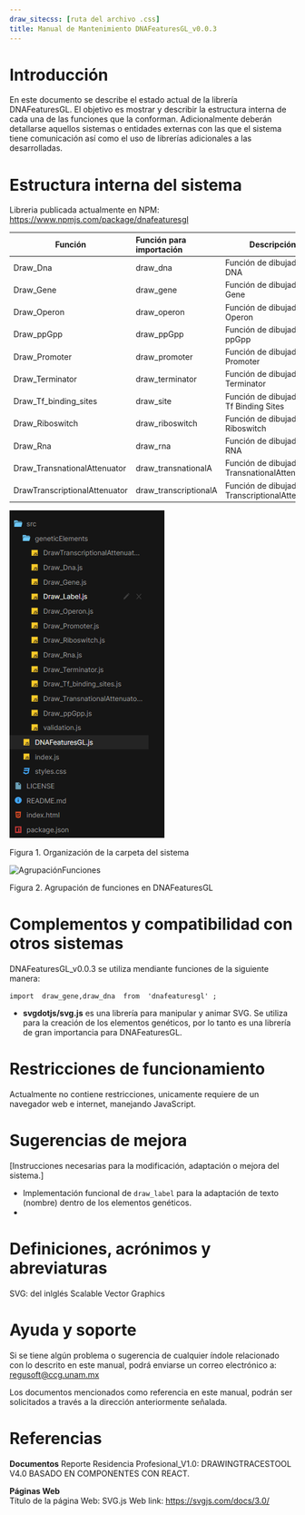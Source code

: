 ```yaml
---
draw_sitecss: [ruta del archivo .css]
title: Manual de Mantenimiento DNAFeaturesGL_v0.0.3
---
```




# Introducción

En este documento se describe el estado actual de la librería DNAFeaturesGL. El objetivo es mostrar y describir la estructura interna de cada una de las funciones que la conforman. Adicionalmente deberán detallarse aquellos sistemas o entidades externas con las que el sistema tiene comunicación así como el uso de librerías adicionales a las desarrolladas.

# Estructura interna del sistema

Libreria publicada actualmente en NPM: https://www.npmjs.com/package/dnafeaturesgl

| **Función**                   | Función para importación | **Descripción**                                    |
| ----------------------------- | :----------------------- | -------------------------------------------------- |
| Draw_Dna                      | draw_dna                 | Función de dibujado para DNA                       |
| Draw_Gene                     | draw_gene                | Función de dibujado para Gene                      |
| Draw_Operon                   | draw_operon              | Función de dibujado para Operon                    |
| Draw_ppGpp                    | draw_ppGpp               | Función de dibujado para ppGpp                     |
| Draw_Promoter                 | draw_promoter            | Función de dibujado para Promoter                  |
| Draw_Terminator               | draw_terminator          | Función de dibujado para Terminator                |
| Draw_Tf_binding_sites         | draw_site                | Función de dibujado para Tf Binding Sites          |
| Draw_Riboswitch               | draw_riboswitch          | Función de dibujado para Riboswitch                |
| Draw_Rna                      | draw_rna                 | Función de dibujado para RNA                       |
| Draw_TransnationalAttenuator  | draw_transnationalA      | Función de dibujado para TransnationalAttenuator   |
| DrawTranscriptionalAttenuator | draw_transcriptionalA    | Función de dibujado para TranscriptionalAttenuator |

![OrganizacionDeCarpetas](images\OrganizacionDeCarpetas.PNG)

Figura 1. Organización de la carpeta del sistema

![AgrupaciónFunciones](images\AgrupaciónFunciones.PNG)

Figura 2. Agrupación de funciones en DNAFeaturesGL

# Complementos y compatibilidad con otros sistemas

DNAFeaturesGL_v0.0.3 se utiliza mendiante funciones de la siguiente manera:

```
import  draw_gene,draw_dna  from  'dnafeaturesgl' ;
```

- **svgdotjs/svg.js** es una librería para manipular y animar SVG. Se utiliza para la creación de los elementos genéticos, por lo tanto es una librería de gran importancia para DNAFeaturesGL.


# Restricciones de funcionamiento

Actualmente no contiene restricciones, unicamente requiere de un navegador web e internet, manejando JavaScript.

# Sugerencias de mejora

[Instrucciones necesarias para la modificación, adaptación o mejora del sistema.]

- Implementación funcional de `draw_label` para la adaptación de texto (nombre) dentro de los elementos genéticos.
- 

# Definiciones, acrónimos y abreviaturas

SVG: del inlglés Scalable Vector Graphics

# Ayuda y soporte

Si se tiene algún problema o sugerencia de cualquier índole relacionado con lo descrito en este manual, podrá enviarse un correo electrónico a: [regusoft@ccg.unam.mx](mailto:regusoft@ccg.unam.mx)

Los documentos mencionados como referencia en este manual, podrán ser solicitados a través a la dirección anteriormente señalada.

# Referencias

__Documentos__
Reporte Residencia Profesional_V1.0: DRAWINGTRACESTOOL V4.0 BASADO EN COMPONENTES CON REACT.

__Páginas Web__  
Título de la página Web:  SVG.js
Web link: https://svgjs.com/docs/3.0/

<!---
HISTORIAL DE REVISIONES

**Fecha:** [dd/mm/aaaa]
**Versión:** [#.#]
**Descripción:** [Indicar los cambios que se realizaron en el documento]
**Realizado por: ** [Nombre de la persona que realice los cambios]
**Estado:**[Revisión <Trabajado,  Verificado>, Estable **<**Vo.Bo, Validado>]
[Repetir esta sección por cada versión que se realice en el documento]
-->



